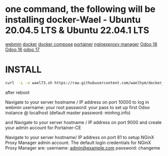 # one command, the following will be installing docker-Wael - Ubuntu 20.04.5 LTS & Ubuntu 22.04.1 LTS
[ webmin](https://www.webmin.com/)
[ docker](https://www.docker.com/)
[ docker compose](https://docs.docker.com/engine/reference/commandline/compose/)
[portainer](https://docs.portainer.io/)
[ nginexproxy manager](https://nginxproxymanager.com/)
[ Odoo 18](https://www.odoo.com/documentation/18.0/)
[ Odoo 16](https://www.odoo.com/documentation/16.0/)
[odoo 17](https://www.odoo.com/documentation/17.0/)


# INSTALL
``` bash
curl  -L -o wael73.sh https://raw.githubusercontent.com/waelhym/docker_wael/main/wael73.sh  && chmod +x wael73.sh && ./wael73.sh
```


<p>

after reboot 
 
Navigate to your server hostname / IP address on port 10000 to log in webmin
username: your root
password: your pass 
 to set up first Odoo instance @ localhost (default master password: minhng.info)

and
Navigate to your server hostname / IP address on port 9000 and create your admin account for Portainer-CE
 
Navigate to your server hostname/ IP address on port 81 to setup
NGinX Proxy Manager admin account.
The default login credentials for NGinX Proxy Manager are:
username: admin@example.com
password: changeme   
 
   


     
        
        
        
        


